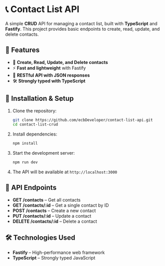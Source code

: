 # 📞 Contact List API

A simple **CRUD** API for managing a contact list, built with **TypeScript** and **Fastify**. This project provides basic endpoints to create, read, update, and delete contacts.

## 🚀 Features

- 📌 **Create, Read, Update, and Delete contacts**
- ⚡ **Fast and lightweight** with Fastify
- 🔄 **RESTful API with JSON responses**
- 🛠 **Strongly typed with TypeScript**

## 📂 Installation & Setup

1. Clone the repository:
   ```sh
   git clone https://github.com/ecbDeveloper/contact-list-api.git
   cd contact-list-crud
   ```

2. Install dependencies:
   ```sh
   npm install
   ```

3. Start the development server:
   ```sh
   npm run dev
   ```

4. The API will be available at `http://localhost:3000`

## 📌 API Endpoints

- **GET /contacts** – Get all contacts
- **GET /contacts/:id** – Get a single contact by ID
- **POST /contacts** – Create a new contact
- **PUT /contacts/:id** – Update a contact
- **DELETE /contacts/:id** – Delete a contact

## 🛠 Technologies Used

- **Fastify** – High-performance web framework
- **TypeScript** – Strongly typed JavaScript
